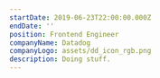 ```yaml
---
startDate: 2019-06-23T22:00:00.000Z
endDate: ''
position: Frontend Engineer
companyName: Datadog
companyLogo: assets/dd_icon_rgb.png
description: Doing stuff.
---
```


